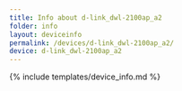 ```yaml
---
title: Info about d-link_dwl-2100ap_a2
folder: info
layout: deviceinfo
permalink: /devices/d-link_dwl-2100ap_a2/
device: d-link_dwl-2100ap_a2
---
```

{% include templates/device_info.md %}
